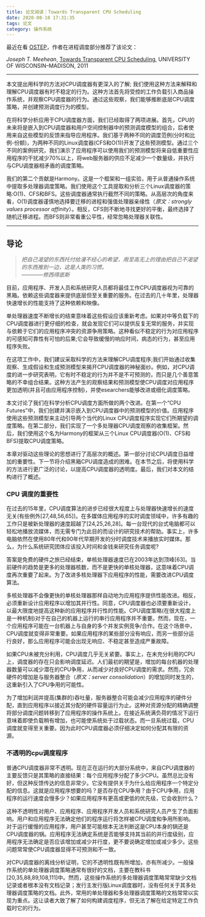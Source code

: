 ```yaml
---
title: 论文阅读：Towards Transparent CPU Scheduling
date: 2020-08-18 17:31:35
tags: 论文
category: 操作系统
---
```


最近在看 [OSTEP](http://pages.cs.wisc.edu/~remzi/OSTEP/)，作者在进程调度部分推荐了该论文：

*Joseph T. Meehean*, [Towards Transparent CPU Scheduling](http://www.cs.wisc.edu/adsl/Publications/meehean-thesis11.pdf), UNIVERSITY OF WISCONSIN–MADISON, 2011  

---

本文提出用科学的方法对CPU调度器有更深入的了解; 我们使用这种方法来解释和理解CPU调度器有时不稳定的行为。这种方法首先将受控的工作负载引入商品操作系统，并观察CPU调度器的行为。通过这些观察，我们能够推断底层CPU调度策略，并创建预测调度行为的模型。

在将科学分析应用于CPU调度器方面，我们已经取得了两项进展。首先，CPU的未来将是嵌入到CPU调度器和用户空间控制器中的预测调度模型的组合，后者使用来自这些模型的反馈来指导应用程序。我们基于两种不同的调度范例(分时和比例-份额)，为两种不同的Linux调度器(CFS和O(1))开发了这些预测模型。通过三个不同的案例研究，我们演示了应用程序可以使用我们的预测模型将来自低重要性应用程序的干扰减少70%以上，将web服务器的供应不足减少一个数量级，并执行与CPU调度器相矛盾的调度策略。

我们的第二个贡献是Harmony。这是一个框架和一组实验，用于从普通操作系统中提取多处理器调度策略。我们使用这个工具提取和分析三个Linux调度器的策略:O(1)、CFS和BFS。这些调度器通常执行截然不同的策略。从高层次的角度来看，O(1)调度器谨慎地选择要迁移的进程和强值处理器亲缘性（*原文：strongly values processor affinity*）。相反，CFS则不断地寻找更好的平衡，最终选择了随机迁移进程。而BFS则非常看重公平性，经常忽略处理器关联性。

---

## 导论

> *把自己渴望的东西托付给漫不经心的希望，用至高无上的理由把自己不渴望的东西推到一边，这是人类的习惯。*   
> ————*修西得底斯*  

目前，应用程序、开发人员和系统研究人员都将最佳工作CPU调度器视为可靠的黑箱。依赖这些调度器来提供底层但至关重要的服务。在过去的几十年里，处理器快速增长的性能支持了这种依赖和映像。

单处理器速度不断增长的结束意味着这些假设应该重新考虑。如果对中等负载下的CPU调度器进行更仔细的检查，就会发现它们可以提供反复无常的服务，并实现与依赖于它们的应用程序冲突的资源争用策略。这种看似不稳定的行为对应用程序的可感知可靠性有可怕的后果;它会导致缓慢的响应时间，病态的行为，甚至应用程序失败。

在这项工作中，我们建议采取科学的方法来理解CPU调度程序;我们开始通过收集观察、生成假设和生成预测模型来揭开CPU调度器的神秘面纱。例如，对CPU调度的进一步研究表明，它有时不稳定的行为并不是不可预测的，而只是几个善意策略的不幸组合结果。这种方法产生的观察结果和预测模型使CPU调度对应用程序更加透明(并且可由应用程序控制)，并使esearchers能够改进或细化调度策略。

本文讨论了我们在科学分析CPU调度方面所做的两个改进。在第一个“CPU Futures”中，我们创建并演示嵌入到CPU调度器中的预测模型的价值。应用程序使用这些预测模型来主动引导两个当代的Linux CPU调度程序实现它们所期望的调度策略。在第二部分，我们实现了一个多处理器CPU调度观察的收集框架。然后，我们使用这个名为Harmony的框架从三个Linux CPU调度器(O(1)、CFS和BFS)提取CPU调度策略。

本章对驱动这些理论的思想进行了高层次的概述。第一部分讨论CPU调度日益增加的重要性。下一节将介绍黑箱CPU调度造成的困难。在本节之后，将使用科学的方法进行更广泛的讨论，以提高CPU调度器的透明度。最后，我们对本文的结构进行了概述。

### CPU 调度的重要性

在过去的15年里，CPU调度算法的进步已经很大程度上与处理器快速增长的速度无关(有些例外[27,48,56,65])。在多媒体应用程序的实时调度领域中，许多有趣的工作只是被新处理器的速度超越了[24,25,26,28]。每一台现代的台式电脑都可以轻松地播放流媒体，而无需专门为此目的而设计的研究技术的帮助。事实上，许多电脑依然在使用80年代和90年代早期开发的分时调度技术来播放实时媒体。那么，为什么系统研究团体应该投入时间和金钱来研究任务调度呢?

答案是免费的硬件之旅已经结束，单核处理器速度已在2003年达到顶峰[63]。当前硬件的趋势是更多的处理器核数，而不是更快的单核处理器，这意味着CPU调度再次重要了起来。为了改进多核处理器下应用程序的性能，需要改进CPU调度算法。

多核处理器不会像更快的单核处理器那样自动地为应用程序提供性能改进。相反，必须重新设计应用程序以增加其并行性。同意，CPU调度器也必须要重新设计，以最大限度地提高这种新的应用程序并行性的性能。CPU调度策略(在很大程度上是一种机制)对于在自己的机器上运行的串行应用程序并不重要。然而，现在，一个应用程序可能在一台机器上与自身的多个并发实例竞争/合作。在这个场景中，CPU调度就变得非常重要。如果应用程序的某些部分没有响应，而另一些部分运行良好，那么应用程序可能会出现无响应、不稳定甚至造成严重故障。

如果CPU未被充分利用，CPU调度几乎无关紧要。事实上，在未充分利用的CPU上，调度器的存在只会影响调度延迟。人们最初的期望是，增加的每台机器的处理器数量可以减少潜在的CPU争用，从而减少对良好CPU调度的需求。然而，冗余硬件的增加是与服务器整合（*原文：server consolidation*）的增加同时发生的，这重新引入了CPU争用的可能性。

为了增加利润并提高(集群的)吞吐量，服务器整合可能会减少应用程序的硬件分配，直到应用程序以接近其分配的硬件容量运行为止。这种对资源分配的精确调整将部分调度问题转移到了应用程序的操作系统上。在接近系统满负荷的情况下运行意味着即使负载稍有增加，也可能使系统处于过载状态。而一旦系统过载，CPU调度就变得至关重要。因为此时CPU调度器必须仔细决定如何分配其有限的资源。

### 不透明的cpu调度程序

普通CPU调度器非常不透明。现在正在运行的大部分系统中，来自CPU调度器的主要反馈只是其策略的直接结果：每个应用程序分配了多少CPU。虽然总比没有好，但这种反馈传达的信息非常少。它没有提供关于为什么给应用程序一个特定分配的信息。这就是应用程序想要的吗？是否存在CPU争用？由于CPU争用，应用程序的运行速度会慢多少？如果应用程序有更高或更低的优先级，它会收到什么？

这种不透明性对用户、应用程序、应用程序开发人员和系统研究人员产生了负面影响。用户和应用程序无法确定他们的程序运行将怎样被CPU调度和争用所影响。对于运行缓慢的应用程序，用户甚至可能根本无法判断这是CPU本身的锅还是CPU调度器的锅。应用程序无法确定系统是否能够支持其当前的并行度级别，应用程序无法确定是否应该增加或减少并行度，更不要说确定增加或减少多少。这些问题常常使CPU调度器显得不可预测和不一致。

对CPU调度器的离线分析证明，它的不透明性既有所增加，亦有所减少。一般操作系统的单处理器调度策略通常有很好的文档，主要在教科书[20,35,88,89,108,111]中。然而，这些操作系统的多处理器调度策略常常缺少文档记录或者根本没有文档记录；发行主发行版Linux调度器时，没有任何关于其多处理器调度策略的文档。此外，常用的单处理器和多处理器调度策略的文档常常以实现为重点。这让读者大致了解了如何构建调度程序，但无法了解在给定特定工作负载时它的行为。

